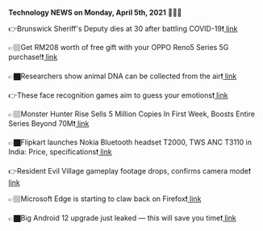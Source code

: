 <b>Technology NEWS on Monday, April 5th, 2021</b> 📡📡📡 

👉Brunswick Sheriff's Deputy dies at 30 after battling COVID-19❗️<a href='https://techblock.club/?p=11098'> link</a>

👉🏽Get RM208 worth of free gift with your OPPO Reno5 Series 5G purchase!❗️<a href='https://techblock.club/?p=11100'> link</a>

👉🏿Researchers show animal DNA can be collected from the air❗️<a href='https://techblock.club/?p=11102'> link</a>

👉These face recognition games aim to guess your emotions❗️<a href='https://techblock.club/?p=11104'> link</a>

👉🏽Monster Hunter Rise Sells 5 Million Copies In First Week, Boosts Entire Series Beyond 70M❗️<a href='https://techblock.club/?p=11106'> link</a>

👉🏿Flipkart launches Nokia Bluetooth headset T2000, TWS ANC T3110 in India: Price, specifications❗️<a href='https://techblock.club/?p=11108'> link</a>

👉Resident Evil Village gameplay footage drops, confirms camera mode❗️<a href='https://techblock.club/?p=11110'> link</a>

👉🏽Microsoft Edge is starting to claw back on Firefox❗️<a href='https://techblock.club/?p=11112'> link</a>

👉🏿Big Android 12 upgrade just leaked — this will save you time❗️<a href='https://techblock.club/?p=11114'> link</a>

